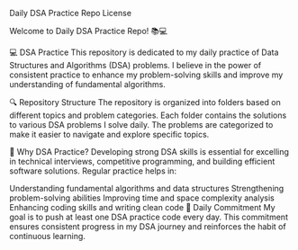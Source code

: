 Daily DSA Practice Repo
License

Welcome to Daily DSA Practice Repo! 📚💻

💻 DSA Practice
This repository is dedicated to my daily practice of Data Structures and Algorithms (DSA) problems. I believe in the power of consistent practice to enhance my problem-solving skills and improve my understanding of fundamental algorithms.

🔍 Repository Structure
The repository is organized into folders based on different topics and problem categories. Each folder contains the solutions to various DSA problems I solve daily. The problems are categorized to make it easier to navigate and explore specific topics.

🚀 Why DSA Practice?
Developing strong DSA skills is essential for excelling in technical interviews, competitive programming, and building efficient software solutions. Regular practice helps in:

Understanding fundamental algorithms and data structures
Strengthening problem-solving abilities
Improving time and space complexity analysis
Enhancing coding skills and writing clean code
📅 Daily Commitment
My goal is to push at least one DSA practice code every day. This commitment ensures consistent progress in my DSA journey and reinforces the habit of continuous learning.

